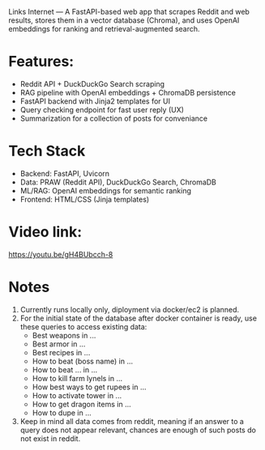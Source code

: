 Links Internet — A FastAPI-based web app that scrapes Reddit and web results, stores them in a vector database (Chroma), and uses OpenAI embeddings for ranking and retrieval-augmented search.

# Features:
- Reddit API + DuckDuckGo Search scraping
- RAG pipeline with OpenAI embeddings + ChromaDB persistence
- FastAPI backend with Jinja2 templates for UI
- Query checking endpoint for fast user reply (UX)
- Summarization for a collection of posts for conveniance

# Tech Stack
- Backend: FastAPI, Uvicorn
- Data: PRAW (Reddit API), DuckDuckGo Search, ChromaDB
- ML/RAG: OpenAI embeddings for semantic ranking
- Frontend: HTML/CSS (Jinja templates)

# Video link: 
https://youtu.be/gH4BUbcch-8

# Notes
1) Currently runs locally only, diployment via docker/ec2 is planned.
2) For the initial state of the database after docker container is ready, use these queries to access existing data:
   - Best weapons in ...
   - Best armor in ...
   - Best recipes in ...
   - How to beat (boss name) in ...
   - How to beat ... in ...
   - How to kill farm lynels in ...
   - How best ways to get rupees in ...
   - How to activate tower in ...
   - How to get dragon items in ...
   - How to dupe in ...
3) Keep in mind all data comes from reddit, meaning if an answer to a query does not appear relevant, chances are enough of such posts do not exist in reddit.
